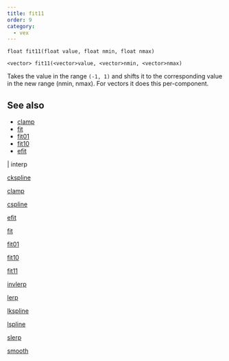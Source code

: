 ```yaml
---
title: fit11
order: 9
category:
  - vex
---
```


`float fit11(float value, float nmin, float nmax)`

`<vector> fit11(<vector>value, <vector>nmin, <vector>nmax)`

Takes the value in the range `(-1, 1)` and shifts it to the corresponding value in the new range (nmin, nmax). For vectors it does this per-component.



## See also

- [clamp](clamp.html)
- [fit](fit.html)
- [fit01](fit01.html)
- [fit10](fit10.html)
- [efit](efit.html)

|
interp

[ckspline](ckspline.html)

[clamp](clamp.html)

[cspline](cspline.html)

[efit](efit.html)

[fit](fit.html)

[fit01](fit01.html)

[fit10](fit10.html)

[fit11](fit11.html)

[invlerp](invlerp.html)

[lerp](lerp.html)

[lkspline](lkspline.html)

[lspline](lspline.html)

[slerp](slerp.html)

[smooth](smooth.html)
